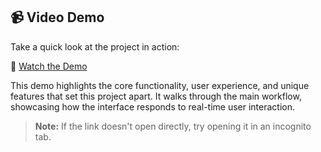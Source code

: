 ## 📹 Video Demo

Take a quick look at the project in action:

🔗 [Watch the Demo](https://drive.google.com/file/d/1t6bncffFscql7UtR7ssUZ1Ii5jxDBTVr/view?usp=drive_link)

This demo highlights the core functionality, user experience, and unique features that set this project apart. It walks through the main workflow, showcasing how the interface responds to real-time user interaction.


> **Note:** If the link doesn't open directly, try opening it in an incognito tab.
